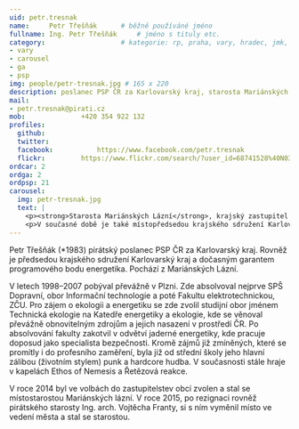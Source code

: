 ```yaml
---
uid: petr.tresnak
name:     Petr Třešňák  	# běžně používáné jméno
fullname: Ing. Petr Třešňák  	# jméno s tituly etc.
category:                 	# kategorie: rp, praha, vary, hradec, jmk, senat
- vary
- carousel
- ga
- psp
img: people/petr-tresnak.jpg # 165 x 220
description: poslanec PSP ČR za Karlovarský kraj, starosta Mariánských Lázní, zastupitel za Piráty v Karlovarském kraji, předseda krajského sdružení Pirátů v Karlovarském kraji             	# kratký popis, max 160 znaků
mail:
- petr.tresnak@pirati.cz
mob:			  +420 354 922 132
profiles:
  github:                 
  twitter:
  facebook: 		  https://www.facebook.com/petr.tresnak		  
  flickr:		  https://www.flickr.com/search/?user_id=68741528%40N03&sort=date-taken-desc&view_all=1&text=petr%20t%C5%99e%C5%A1%C5%88%C3%A1k
ordcar: 2
ordga: 2
ordpsp: 21
carousel:
  img: petr-tresnak.jpg
  text: |
    <p><strong>Starosta Mariánských Lázní</strong>, krajský zastupitel a garant volebního programu pro oblast průmyslu a obchodu</p>
    <p>V současné době je také místopředsedou krajského sdružení Karlovarský kraj. Ing. Petr Třešňák je energetik v oblasti bezpečnosti jaderných elektráren, věnuje se mimo jiné obnovitelným zdrojům a jejich nasazení v prostředí ČR. Jedním z jeho úspěchů je nasazení transparentních bankovních účtů v Mariánských Lázních.</p>
---
```


Petr Třešňák (\*1983) pirátský poslanec PSP ČR za Karlovarský kraj. Rovněž je předsedou krajského sdružení Karlovarský kraj a dočasným garantem programového bodu energetika. Pochází z Mariánských Lázní.

V letech 1998–2007 pobýval převážně v Plzni. Zde absolvoval nejprve SPŠ Dopravní, obor Informační technologie a poté Fakultu elektrotechnickou, ZČU. Pro zájem o ekologii a energetiku se zde zvolil studijní obor jménem Technická ekologie na Katedře energetiky a ekologie, kde se věnoval převážně obnovitelným zdrojům a jejich nasazení v prostředí ČR. Po absolvování fakulty zakotvil v odvětví jaderné energetiky, kde pracuje doposud jako specialista bezpečnosti. Kromě zájmů již zmíněných, které se promítly i do profesního zaměření, byla již od střední školy jeho hlavní zálibou (životním stylem) punk a hardcore hudba. V současnosti stále hraje v kapelách Ethos of Nemesis a Řetězová reakce.

V roce 2014 byl ve volbách do zastupitelstev obcí zvolen a stal se místostarostou Mariánských lázní. V roce 2015, po rezignaci rovněž pirátského starosty Ing. arch. Vojtěcha Franty, si s ním vyměnil místo ve vedení města a stal se starostou.

